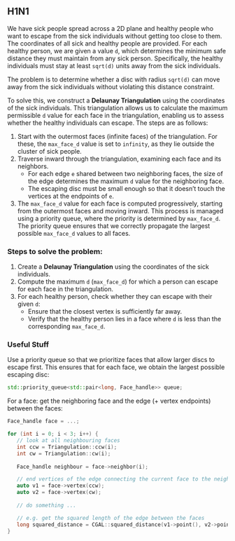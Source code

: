 ## H1N1

We have sick people spread across a 2D plane and healthy people who want to escape from the sick individuals without getting too close to them. The coordinates of all sick and healthy people are provided. For each healthy person, we are given a value `d`, which determines the minimum safe distance they must maintain from any sick person. Specifically, the healthy individuals must stay at least `sqrt(d)` units away from the sick individuals.

The problem is to determine whether a disc with radius `sqrt(d)` can move away from the sick individuals without violating this distance constraint.

To solve this, we construct a **Delaunay Triangulation** using the coordinates of the sick individuals. This triangulation allows us to calculate the maximum permissible `d` value for each face in the triangulation, enabling us to assess whether the healthy individuals can escape. The steps are as follows:

1. Start with the outermost faces (infinite faces) of the triangulation. For these, the `max_face_d` value is set to `infinity`, as they lie outside the cluster of sick people.  
2. Traverse inward through the triangulation, examining each face and its neighbors.  
   - For each edge `e` shared between two neighboring faces, the size of the edge determines the maximum `d` value for the neighboring face.  
   - The escaping disc must be small enough so that it doesn’t touch the vertices at the endpoints of `e`.  
3. The `max_face_d` value for each face is computed progressively, starting from the outermost faces and moving inward. This process is managed using a priority queue, where the priority is determined by `max_face_d`. The priority queue ensures that we correctly propagate the largest possible `max_face_d` values to all faces.

### Steps to solve the problem:
1. Create a **Delaunay Triangulation** using the coordinates of the sick individuals.  
2. Compute the maximum `d` (`max_face_d`) for which a person can escape for each face in the triangulation.  
3. For each healthy person, check whether they can escape with their given `d`:
   - Ensure that the closest vertex is sufficiently far away.  
   - Verify that the healthy person lies in a face where `d` is less than the corresponding `max_face_d`.


### Useful Stuff

Use a priority queue so that we prioritize faces that allow larger discs to escape first. This ensures that for each face, we obtain the largest possible escaping disc:

```cpp
std::priority_queue<std::pair<long, Face_handle>> queue;
```

For a face: get the neighboring face and the edge (+ vertex endpoints) between the faces:

```c++
Face_handle face = ...;

for (int i = 0; i < 3; i++) {
   // look at all neighbouring faces
   int ccw = Triangulation::ccw(i);
   int cw = Triangulation::cw(i);
   
   Face_handle neighbour = face->neighbor(i);

   // end vertices of the edge connecting the current face to the neighbour face
   auto v1 = face->vertex(ccw);
   auto v2 = face->vertex(cw);
   
   // do something ...

   // e.g. get the squared length of the edge between the faces
   long squared_distance = CGAL::squared_distance(v1->point(), v2->point());
}
```